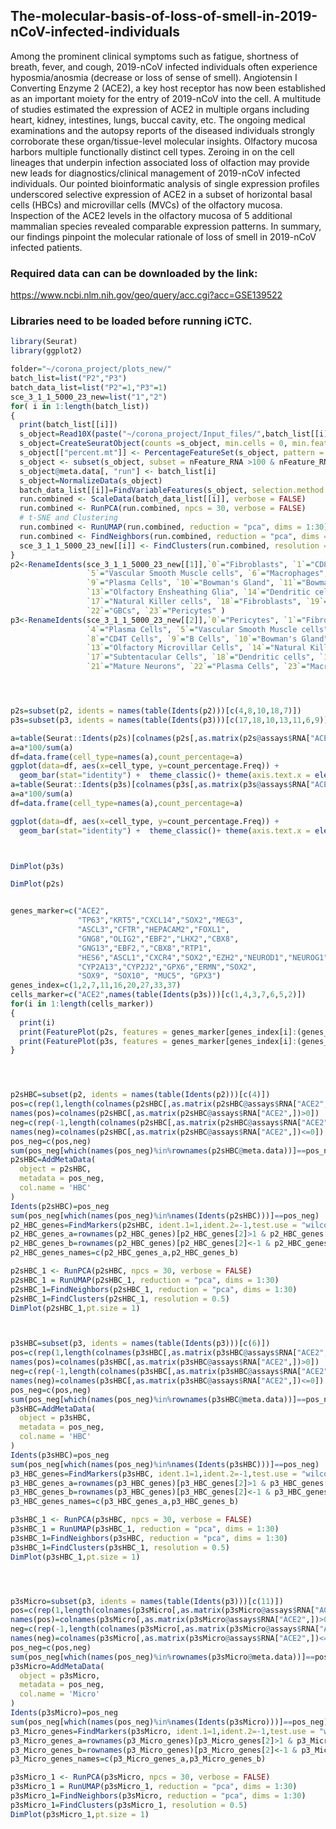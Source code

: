 
## The-molecular-basis-of-loss-of-smell-in-2019-nCoV-infected-individuals

Among the prominent clinical symptoms such as fatigue, shortness of
breath, fever, and cough, 2019-nCoV infected individuals often
experience hyposmia/anosmia (decrease or loss of sense of smell).
Angiotensin I Converting Enzyme 2 (ACE2), a key host receptor has now
been established as an important moiety for the entry of 2019-nCoV into
the cell. A multitude of studies estimated the expression of ACE2 in
multiple organs including heart, kidney, intestines, lungs, buccal
cavity, etc. The ongoing medical examinations and the autopsy reports of
the diseased individuals strongly corroborate these organ/tissue-level
molecular insights. Olfactory mucosa harbors multiple functionally
distinct cell types. Zeroing in on the cell lineages that underpin
infection associated loss of olfaction may provide new leads for
diagnostics/clinical management of 2019-nCoV infected individuals. Our
pointed bioinformatic analysis of single expression profiles underscored
selective expression of ACE2 in a subset of horizontal basal cells
(HBCs) and microvillar cells (MVCs) of the olfactory mucosa. Inspection
of the ACE2 levels in the olfactory mucosa of 5 additional mammalian
species revealed comparable expression patterns. In summary, our
findings pinpoint the molecular rationale of loss of smell in 2019-nCoV
infected patients.
### Required data can can be downloaded by the link:
https://www.ncbi.nlm.nih.gov/geo/query/acc.cgi?acc=GSE139522

### Libraries need to be loaded before running iCTC.

``` r
library(Seurat)
library(ggplot2)
```

``` r
folder="~/corona_project/plots_new/"
batch_list=list("P2","P3")
batch_data_list=list("P2"=1,"P3"=1)
sce_3_1_1_5000_23_new=list("1","2")
for( i in 1:length(batch_list))
{
  print(batch_list[[i]])
  s_object=Read10X(paste("~/corona_project/Input_files/",batch_list[[i]],sep=""))
  s_object=CreateSeuratObject(counts =s_object, min.cells = 0, min.features = 400, project = "P23")
  s_object[["percent.mt"]] <- PercentageFeatureSet(s_object, pattern = "^MT-")
  s_object <- subset(s_object, subset = nFeature_RNA >100 & nFeature_RNA <8000 & percent.mt <10)
  s_object@meta.data[, "run"] <- batch_list[i]
  s_object=NormalizeData(s_object)
  batch_data_list[[i]]=FindVariableFeatures(s_object, selection.method = "dispersion", nfeatures =5000)
  run.combined <- ScaleData(batch_data_list[[i]], verbose = FALSE)
  run.combined <- RunPCA(run.combined, npcs = 30, verbose = FALSE)
  # t-SNE and Clustering
  run.combined <- RunUMAP(run.combined, reduction = "pca", dims = 1:30)
  run.combined <- FindNeighbors(run.combined, reduction = "pca", dims = 1:30)
  sce_3_1_1_5000_23_new[[i]] <- FindClusters(run.combined, resolution = 0.5)
}
p2<-RenameIdents(sce_3_1_1_5000_23_new[[1]],`0`="Fibroblasts", `1`="CD8T cells",`2`="Pericytes", `3`="Olfactory HBCs", `4`="Pericytes",
                 `5`="Vascular Smooth Muscle cells", `6`="Macrophages", `7`="Subtentacular Cells", `8`="Neuron Cells",
                 `9`="Plasma Cells", `10`="Bowman's Gland", `11`="Bowman's Gland", `12`="Respiratory HBC Cells",
                 `13`="Olfactory Ensheathing Glia", `14`="Dendritic cells", `15`="Monocytes", `16`="Subtentacular Cells", 
                 `17`="Natural Killer cells", `18`="Fibroblasts", `19`="Mast Cells", `20`="Fibroblasts", `21`="Olfactory Progenator Cells",
                 `22`="GBCs", `23`="Pericytes" )
p3<-RenameIdents(sce_3_1_1_5000_23_new[[2]],`0`="Pericytes", `1`="Fibroblasts",`2`="CD8T cells", `3`="Vascular Smooth Muscle cells",
                 `4`="Plasma Cells", `5`="Vascular Smooth Muscle cells", `6`="Pericytes", `7`="Olfactory HBCs",
                 `8`="CD4T Cells", `9`="B Cells", `10`="Bowman's Gland", `11`="Olfactory HBCs", `12`="Immature Neurons",
                 `13`="Olfactory Microvillar Cells", `14`="Natural Killer cells", `15`="Subtentacular Cells", `16`="Monocytes", 
                 `17`="Subtentacular Cells", `18`="Dendritic cells", `19`="Olfactory Ensheathing Glia", `20`="GBCs",
                 `21`="Mature Neurons", `22`="Plasma Cells", `23`="Macrophages" ,`24`="Mast Cells")




p2s=subset(p2, idents = names(table(Idents(p2)))[c(4,8,10,18,7)])
p3s=subset(p3, idents = names(table(Idents(p3)))[c(17,18,10,13,11,6,9)])

a=table(Seurat::Idents(p2s)[colnames(p2s[,as.matrix(p2s@assays$RNA["ACE2",])>0])])
a=a*100/sum(a)
df=data.frame(cell_type=names(a),count_percentage=a)
ggplot(data=df, aes(x=cell_type, y=count_percentage.Freq)) +
  geom_bar(stat="identity") +  theme_classic()+ theme(axis.text.x = element_text(angle = 90, hjust = 1))
a=table(Seurat::Idents(p3s)[colnames(p3s[,as.matrix(p3s@assays$RNA["ACE2",])>0])])
a=a*100/sum(a)
df=data.frame(cell_type=names(a),count_percentage=a)

ggplot(data=df, aes(x=cell_type, y=count_percentage.Freq)) +
  geom_bar(stat="identity") +  theme_classic()+ theme(axis.text.x = element_text(angle = 90, hjust = 1))



DimPlot(p3s)

DimPlot(p2s)


genes_marker=c("ACE2",
               "TP63","KRT5","CXCL14","SOX2","MEG3",
               "ASCL3","CFTR","HEPACAM2","FOXL1",
               "GNG8","OLIG2","EBF2","LHX2","CBX8",
               "GNG13","EBF2,","CBX8","RTP1",
               "HES6","ASCL1","CXCR4","SOX2","EZH2","NEUROD1","NEUROG1",
               "CYP2A13","CYP2J2","GPX6","ERMN","SOX2",
               "SOX9", "SOX10", "MUC5", "GPX3")
genes_index=c(1,2,7,11,16,20,27,33,37)
cells_marker=c("ACE2",names(table(Idents(p3s)))[c(1,4,3,7,6,5,2)])
for(i in 1:length(cells_marker))
{
  print(i)
  print(FeaturePlot(p2s, features = genes_marker[genes_index[i]:(genes_index[i+1]-1)],combine = FALSE,cols=c("lightgrey", "red")))
  print(FeaturePlot(p3s, features = genes_marker[genes_index[i]:(genes_index[i+1]-1)],combine = FALSE,cols=c("lightgrey", "red")))
}




p2sHBC=subset(p2, idents = names(table(Idents(p2)))[c(4)])
pos=c(rep(1,length(colnames(p2sHBC[,as.matrix(p2sHBC@assays$RNA["ACE2",])>0]))))
names(pos)=colnames(p2sHBC[,as.matrix(p2sHBC@assays$RNA["ACE2",])>0])
neg=c(rep(-1,length(colnames(p2sHBC[,as.matrix(p2sHBC@assays$RNA["ACE2",])<=0]))))
names(neg)=colnames(p2sHBC[,as.matrix(p2sHBC@assays$RNA["ACE2",])<=0])
pos_neg=c(pos,neg)
sum(pos_neg[which(names(pos_neg)%in%rownames(p2sHBC@meta.data))]==pos_neg)
p2sHBC=AddMetaData(
  object = p2sHBC,
  metadata = pos_neg,
  col.name = 'HBC'
)
Idents(p2sHBC)=pos_neg
sum(pos_neg[which(names(pos_neg)%in%names(Idents(p2sHBC)))]==pos_neg)
p2_HBC_genes=FindMarkers(p2sHBC, ident.1=1,ident.2=-1,test.use = "wilcox")
p2_HBC_genes_a=rownames(p2_HBC_genes)[p2_HBC_genes[2]>1 & p2_HBC_genes[1]<0.05]
p2_HBC_genes_b=rownames(p2_HBC_genes)[p2_HBC_genes[2]<-1 & p2_HBC_genes[1]<0.05]
p2_HBC_genes_names=c(p2_HBC_genes_a,p2_HBC_genes_b)

p2sHBC_1 <- RunPCA(p2sHBC, npcs = 30, verbose = FALSE)
p2sHBC_1 = RunUMAP(p2sHBC_1, reduction = "pca", dims = 1:30)
p2sHBC_1=FindNeighbors(p2sHBC_1, reduction = "pca", dims = 1:30)
p2sHBC_1=FindClusters(p2sHBC_1, resolution = 0.5)
DimPlot(p2sHBC_1,pt.size = 1)



p3sHBC=subset(p3, idents = names(table(Idents(p3)))[c(6)])
pos=c(rep(1,length(colnames(p3sHBC[,as.matrix(p3sHBC@assays$RNA["ACE2",])>0]))))
names(pos)=colnames(p3sHBC[,as.matrix(p3sHBC@assays$RNA["ACE2",])>0])
neg=c(rep(-1,length(colnames(p3sHBC[,as.matrix(p3sHBC@assays$RNA["ACE2",])<=0]))))
names(neg)=colnames(p3sHBC[,as.matrix(p3sHBC@assays$RNA["ACE2",])<=0])
pos_neg=c(pos,neg)
sum(pos_neg[which(names(pos_neg)%in%rownames(p3sHBC@meta.data))]==pos_neg)
p3sHBC=AddMetaData(
  object = p3sHBC,
  metadata = pos_neg,
  col.name = 'HBC'
)
Idents(p3sHBC)=pos_neg
sum(pos_neg[which(names(pos_neg)%in%names(Idents(p3sHBC)))]==pos_neg)
p3_HBC_genes=FindMarkers(p3sHBC, ident.1=1,ident.2=-1,test.use = "wilcox")
p3_HBC_genes_a=rownames(p3_HBC_genes)[p3_HBC_genes[2]>1 & p3_HBC_genes[1]<0.05]
p3_HBC_genes_b=rownames(p3_HBC_genes)[p3_HBC_genes[2]<-1 & p3_HBC_genes[1]<0.05]
p3_HBC_genes_names=c(p3_HBC_genes_a,p3_HBC_genes_b)

p3sHBC_1 <- RunPCA(p3sHBC, npcs = 30, verbose = FALSE)
p3sHBC_1 = RunUMAP(p3sHBC_1, reduction = "pca", dims = 1:30)
p3sHBC_1=FindNeighbors(p3sHBC, reduction = "pca", dims = 1:30)
p3sHBC_1=FindClusters(p3sHBC_1, resolution = 0.5)
DimPlot(p3sHBC_1,pt.size = 1)




p3sMicro=subset(p3, idents = names(table(Idents(p3)))[c(11)])
pos=c(rep(1,length(colnames(p3sMicro[,as.matrix(p3sMicro@assays$RNA["ACE2",])>0]))))
names(pos)=colnames(p3sMicro[,as.matrix(p3sMicro@assays$RNA["ACE2",])>0])
neg=c(rep(-1,length(colnames(p3sMicro[,as.matrix(p3sMicro@assays$RNA["ACE2",])<=0]))))
names(neg)=colnames(p3sMicro[,as.matrix(p3sMicro@assays$RNA["ACE2",])<=0])
pos_neg=c(pos,neg)
sum(pos_neg[which(names(pos_neg)%in%rownames(p3sMicro@meta.data))]==pos_neg)
p3sMicro=AddMetaData(
  object = p3sMicro,
  metadata = pos_neg,
  col.name = 'Micro'
)
Idents(p3sMicro)=pos_neg
sum(pos_neg[which(names(pos_neg)%in%names(Idents(p3sMicro)))]==pos_neg)
p3_Micro_genes=FindMarkers(p3sMicro, ident.1=1,ident.2=-1,test.use = "wilcox")
p3_Micro_genes_a=rownames(p3_Micro_genes)[p3_Micro_genes[2]>1 & p3_Micro_genes[1]<0.05]
p3_Micro_genes_b=rownames(p3_Micro_genes)[p3_Micro_genes[2]<-1 & p3_Micro_genes[1]<0.05]
p3_Micro_genes_names=c(p3_Micro_genes_a,p3_Micro_genes_b)

p3sMicro_1 <- RunPCA(p3sMicro, npcs = 30, verbose = FALSE)
p3sMicro_1 = RunUMAP(p3sMicro_1, reduction = "pca", dims = 1:30)
p3sMicro_1=FindNeighbors(p3sMicro, reduction = "pca", dims = 1:30)
p3sMicro_1=FindClusters(p3sMicro_1, resolution = 0.5)
DimPlot(p3sMicro_1,pt.size = 1)
```

